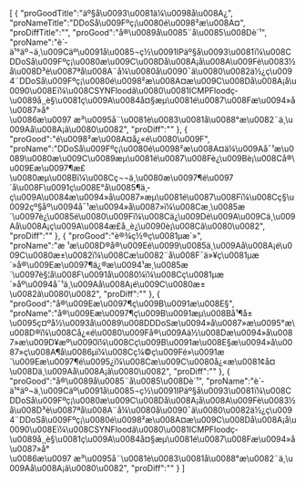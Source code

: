 [
	{
		"proGoodTitle":"äº§å\u0093\u0081ä¼\u0098å\u008A¿",
		"proNameTitle":"DDoSå\u009Fºç¡\u0080é\u0098²æ\u008A¤",
		"proDiffTitle":"",
		"proGood":"å®\u0089å\u0085¨å\u0085\u008Dè´¹",
		"proName":"è´­ä¹°äº¬ä¸\u009Cäº\u0091å\u0085¬ç½\u0091IPäº§å\u0093\u0081ï¼\u008CDDoSå\u009Fºç¡\u0080æ\u009C\u008Då\u008A¡å\u008A\u009Fè\u0083½å\u008D³è\u0087ªå\u008A¨å¼\u0080å\u0090¯ã\u0080\u0082ä½¿ç\u0094¨DDoSå\u009Fºç¡\u0080é\u0098²æ\u008A¤æ\u009C\u008Då\u008A¡å\u0090\u008Eï¼\u008CSYNFloodã\u0080\u0081ICMPFloodç­\u0089å¸¸è§\u0081ç\u009A\u0084å¤§æµ\u0081é\u0087\u008Fæ\u0094»å\u0087»å°\u0086æ\u0097 æ³\u0095å¨\u0081è\u0083\u0081å\u0088°æ\u0082¨ä¸\u009Aå\u008A¡ã\u0080\u0082",
		"proDiff":""
	},
	{
		"proGood":"é\u0098²æ\u008A¤å¿«é\u0080\u009F",
		"proName":"DDoSå\u009Fºç¡\u0080é\u0098²æ\u008A¤ä¼\u009Aå¯¹æ\u0089\u0080æ\u009C\u0089æµ\u0081é\u0087\u008Fè¿\u009Bè¡\u008Cå®\u009Eæ\u0097¶æ£\u0080æµ\u008Bï¼\u008Cç¬¬ä¸\u0080æ\u0097¶é\u0097´å\u008F\u0091ç\u008E°å\u0085¶ä¸­ç\u009A\u0084æ\u0094»å\u0087»æµ\u0081é\u0087\u008Fï¼\u008Cç§\u0092çº§åº\u0094å¯¹æ\u0094»å\u0087»ï¼\u008Cæ¸\u0085æ´\u0097è¿\u0085é\u0080\u009Fï¼\u008Cä¿\u009Dé\u009A\u009Cä¸\u009Aå\u008A¡ç\u009A\u0084æ­£å¸¸è¿\u0090è¡\u008Cã\u0080\u0082",
		"proDiff":""
	},
	{
		"proGood":"è®¾ç½®ç\u0081µæ´»",
		"proName":"æ ¹æ\u008D®å®\u009Eé\u0099\u0085ä¸\u009Aå\u008A¡é\u009C\u0080æ±\u0082ï¼\u008Cæ\u0082¨å\u008F¯ä»¥ç\u0081µæ´»å®\u009Eæ\u0097¶ä¿®æ\u0094¹æ¸\u0085æ´\u0097è§¦å\u008F\u0091å\u0080¼ï¼\u008Cç\u0081µæ´»åº\u0094å¯¹ä¸\u009Aå\u008A¡é\u009C\u0080æ±\u0082ã\u0080\u0082",
		"proDiff":""
	},
	{
		"proGood":"å®\u009Eæ\u0097¶ç\u009B\u0091æ\u008E§",
		"proName":"å®\u009Eæ\u0097¶ç\u009B\u0091æµ\u008Bå¹¶å±\u0095ç¤ºå½\u0093å\u0089\u008DDDoSæ\u0094»å\u0087»æ\u0095°æ\u008D®ï¼\u008Cå¿«é\u0080\u009Få®\u009Aä½\u008Dæ\u0094»å\u0087»æ\u009D¥æº\u0090ï¼\u008Cç\u009B\u0091æ\u008E§æ\u0094»å\u0087»ç\u008A¶å\u0086µï¼\u008Cç¼©ç\u009F­é»\u0091æ´\u009Eæ\u0097¶é\u0095¿ï¼\u008Cæ\u009C\u0080å¿«æ\u0081¢å¤\u008Dä¸\u009Aå\u008A¡ã\u0080\u0082",
		"proDiff":""
	},
	{
		"proGood":"å®\u0089å\u0085¨å\u0085\u008Dè´¹",
		"proName":"è´­ä¹°äº¬ä¸\u009Cäº\u0091å\u0085¬ç½\u0091IPäº§å\u0093\u0081ï¼\u008CDDoSå\u009Fºç¡\u0080æ\u009C\u008Då\u008A¡å\u008A\u009Fè\u0083½å\u008D³è\u0087ªå\u008A¨å¼\u0080å\u0090¯ã\u0080\u0082ä½¿ç\u0094¨DDoSå\u009Fºç¡\u0080é\u0098²æ\u008A¤æ\u009C\u008Då\u008A¡å\u0090\u008Eï¼\u008CSYNFloodã\u0080\u0081ICMPFloodç­\u0089å¸¸è§\u0081ç\u009A\u0084å¤§æµ\u0081é\u0087\u008Fæ\u0094»å\u0087»å°\u0086æ\u0097 æ³\u0095å¨\u0081è\u0083\u0081å\u0088°æ\u0082¨ä¸\u009Aå\u008A¡ã\u0080\u0082",
		"proDiff":""
	}
]